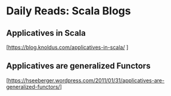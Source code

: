 # Daily Reads:  Scala Blogs

## Applicatives in Scala

[https://blog.knoldus.com/applicatives-in-scala/ ]

## Applicatives are generalized Functors 

[https://hseeberger.wordpress.com/2011/01/31/applicatives-are-generalized-functors/]

